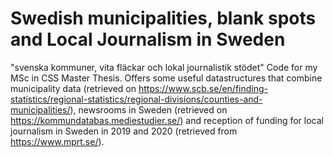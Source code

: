# Swedish municipalities, blank spots and Local Journalism in Sweden
"svenska kommuner, vita fläckar och lokal journalistik stödet"
Code for my MSc in CSS Master Thesis. Offers some useful datastructures that combine municipality data (retrieved on https://www.scb.se/en/finding-statistics/regional-statistics/regional-divisions/counties-and-municipalities/), newsrooms in Sweden (retrieved on https://kommundatabas.mediestudier.se/) and reception of funding for local journalism in Sweden in 2019 and 2020 (retrieved from https://www.mprt.se/).

